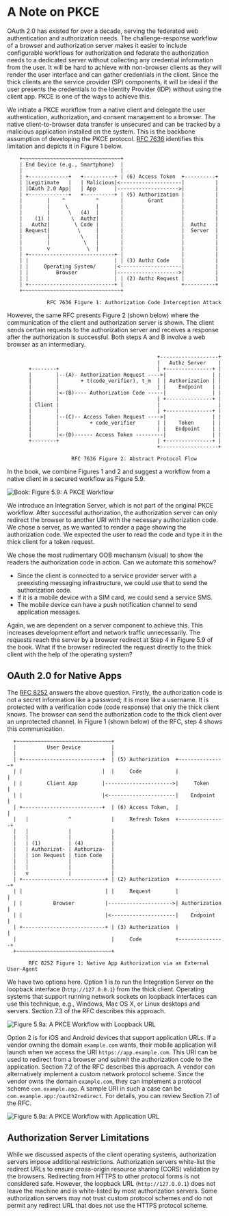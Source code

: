 # A Note on PKCE

OAuth 2.0 has existed for over a decade, serving the federated web
authentication and authorization needs. The challenge-response workflow of a
browser and authorization server makes it easier to include configurable
workflows for authorization and federate the authorization needs to a dedicated
server without collecting any credential information from the user. It will be
hard to achieve with non-browser clients as they will render the user interface
and can gather credentials in the client. Since the thick clients are the
service provider (SP) components, it will be ideal if the user presents the
credentials to the Identity Provider (IDP) without using the client app. PKCE is
one of the ways to achieve this. 

We initiate a PKCE workflow from a native client and delegate the user
authentication, authorization, and consent management to a browser. The native
client-to-browser data transfer is unsecured and can be tracked by a malicious
application installed on the system. This is the backbone assumption of
developing the PKCE protocol. [RFC
7636](https://datatracker.ietf.org/doc/html/rfc7636) identifies this limitation
and depicts it in Figure 1 below. 

```
    +~~~~~~~~~~~~~~~~~~~~~~~~~~~~~~~~+
    | End Device (e.g., Smartphone)  |
    |                                |
    | +-------------+   +----------+ | (6) Access Token  +----------+
    | |Legitimate   |   | Malicious|<--------------------|          |
    | |OAuth 2.0 App|   | App      |-------------------->|          |
    | +-------------+   +----------+ | (5) Authorization |          |
    |        |    ^          ^       |        Grant      |          |
    |        |     \         |       |                   |          |
    |        |      \   (4)  |       |                   |          |
    |    (1) |       \  Authz|       |                   |          |
    |   Authz|        \ Code |       |                   |  Authz   |
    | Request|         \     |       |                   |  Server  |
    |        |          \    |       |                   |          |
    |        |           \   |       |                   |          |
    |        v            \  |       |                   |          |
    | +----------------------------+ |                   |          |
    | |                            | | (3) Authz Code    |          |
    | |     Operating System/      |<--------------------|          |
    | |         Browser            |-------------------->|          |
    | |                            | | (2) Authz Request |          |
    | +----------------------------+ |                   +----------+
    +~~~~~~~~~~~~~~~~~~~~~~~~~~~~~~~~+

             RFC 7636 Figure 1: Authorization Code Interception Attack
```
However, the same RFC presents Figure 2 (shown below) where the communication of
the client and authorization server is shown. The client sends certain requests
to the authorization server and receives a response after the authorization is
successful. Both steps A and B involve a web browser as an intermediary. 
```
                                                 +-------------------+
                                                 |   Authz Server    |
       +--------+                                | +---------------+ |
       |        |--(A)- Authorization Request ---->|               | |
       |        |       + t(code_verifier), t_m  | | Authorization | |
       |        |                                | |    Endpoint   | |
       |        |<-(B)---- Authorization Code -----|               | |
       |        |                                | +---------------+ |
       | Client |                                |                   |
       |        |                                | +---------------+ |
       |        |--(C)-- Access Token Request ---->|               | |
       |        |          + code_verifier       | |    Token      | |
       |        |                                | |   Endpoint    | |
       |        |<-(D)------ Access Token ---------|               | |
       +--------+                                | +---------------+ |
                                                 +-------------------+

                     RFC 7636 Figure 2: Abstract Protocol Flow
```
In the book, we combine Figures 1 and 2 and suggest a workflow from a native
client in a secured workflow as Figure 5.9. 

![Book: Figure 5.9: A PKCE Workflow](./figure-5.9.png)

We introduce an Integration Server, which is not part of the original PKCE
workflow. After successful authorization, the authorization server can only
redirect the browser to another URI with the necessary authorization code. We
chose a server, as we wanted to render a page showing the authorization code. We
expected the user to read the code and type it in the thick client for a token
request. 

We chose the most rudimentary OOB mechanism (visual) to show the readers the
authorization code in action. Can we automate this somehow?   

* Since the client is connected to a service provider server with a preexisting
messaging infrastructure, we could use that to send the authorization code. 
* If it is a mobile device with a SIM card, we could send a service SMS. 
* The mobile device can have a push notification channel to send application
messages. 

Again, we are dependent on a server component to achieve this. This
increases development effort and network traffic unnecessarily. The requests
reach the server by a browser redirect at Step 4 in Figure 5.9 of the book. What
if the browser redirected the request directly to the thick client with the help
of the operating system?

## OAuth 2.0 for Native Apps

The [RFC 8252](https://datatracker.ietf.org/doc/html/rfc8252) answers the above
question. Firstly, the authorization code is not a secret information like a
password; it is more like a username. It is protected with a verification code
(code response) that only the thick client knows. The browser can send the
authorization code to the thick client over an unprotected channel. In Figure 1
(shown below) of the RFC, step 4 shows this communication.

```
  +~~~~~~~~~~~~~~~~~~~~~~~~~~~~~~~+
  |          User Device          |
  |                               |
  | +--------------------------+  | (5) Authorization  +---------------+
  | |                          |  |     Code           |               |
  | |        Client App        |---------------------->|     Token     |
  | |                          |<----------------------|    Endpoint   |
  | +--------------------------+  | (6) Access Token,  |               |
  |   |             ^             |     Refresh Token  +---------------+
  |   |             |             |
  |   |             |             |
  |   | (1)         | (4)         |
  |   | Authorizat- | Authoriza-  |
  |   | ion Request | tion Code   |
  |   |             |             |
  |   |             |             |
  |   v             |             |
  | +---------------------------+ | (2) Authorization  +---------------+
  | |                           | |     Request        |               |
  | |          Browser          |--------------------->| Authorization |
  | |                           |<---------------------|    Endpoint   |
  | +---------------------------+ | (3) Authorization  |               |
  |                               |     Code           +---------------+
  +~~~~~~~~~~~~~~~~~~~~~~~~~~~~~~~+

       RFC 8252 Figure 1: Native App Authorization via an External User-Agent
```
We have two options here. Option 1 is to run the Integration Server on the
loopback interface (`http://127.0.0.1`) from the thick client. Operating systems
that support running network sockets on loopback interfaces can use this
technique, e.g., Windows, Mac OS X, or Linux desktops and servers. Section 7.3
of the RFC describes this approach. 

![Figure 5.9a: A PKCE Workflow with Loopback URL](./figure-5.9a.png)

Option 2 is for iOS and Android devices that support application URLs. If a
vendor owning the domain `example.com` wants, their mobile application will
launch when we access the URI `https://app.example.com`. This URI can be used to
redirect from a browser and submit the authorization code to the application.
Section 7.2 of the RFC describes this approach. A vendor can alternatively
implement a custom network protocol scheme. Since the vendor owns the domain
`example.com`, they can implement a protocol scheme `com.example.app`. A sample
URI in such a case can be `com.example.app:/oauth2redirect`. For details, you
can review Section 7.1 of the RFC. 

![Figure 5.9a: A PKCE Workflow with Application URL](./figure-5.9b.png)

## Authorization Server Limitations

While we discussed aspects of the client operating systems, authorization
servers impose additional restrictions. Authorization servers white-list the
redirect URLs to ensure cross-origin resource sharing (CORS) validation by the
browsers. Redirecting from HTTPS to other protocol forms is not considered safe.
However, the loopback URL (`http://127.0.0.1`) does not leave the machine and is
white-listed by most authorization servers. Some authorization servers may not
trust custom protocol schemes and do not permit any redirect URL that does not
use the HTTPS protocol scheme. 


